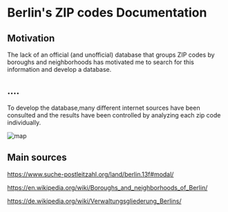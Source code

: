 # Berlin's ZIP codes Documentation

## Motivation
The lack of an official (and unofficial) database that groups ZIP codes by boroughs and neighborhoods has motivated me to search for this information and develop a database.

## ....
To develop the database,many different internet sources have been consulted and the results have been controlled by analyzing each zip code individually.

![map](https://github.com/santiagocandia/data-viz/assets/16913295/253d9a7a-1586-4d0b-b8dc-271d505c62e0)

## Main sources
https://www.suche-postleitzahl.org/land/berlin.13f#modal/

https://en.wikipedia.org/wiki/Boroughs_and_neighborhoods_of_Berlin/

https://de.wikipedia.org/wiki/Verwaltungsgliederung_Berlins/
